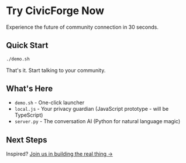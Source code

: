 # Try CivicForge Now

Experience the future of community connection in 30 seconds.

## Quick Start

```bash
./demo.sh
```

That's it. Start talking to your community.

## What's Here

- `demo.sh` - One-click launcher
- `local.js` - Your privacy guardian (JavaScript prototype - will be TypeScript)
- `server.py` - The conversation AI (Python for natural language magic)

## Next Steps

Inspired? [Join us in building the real thing →](../community/contributing.md)